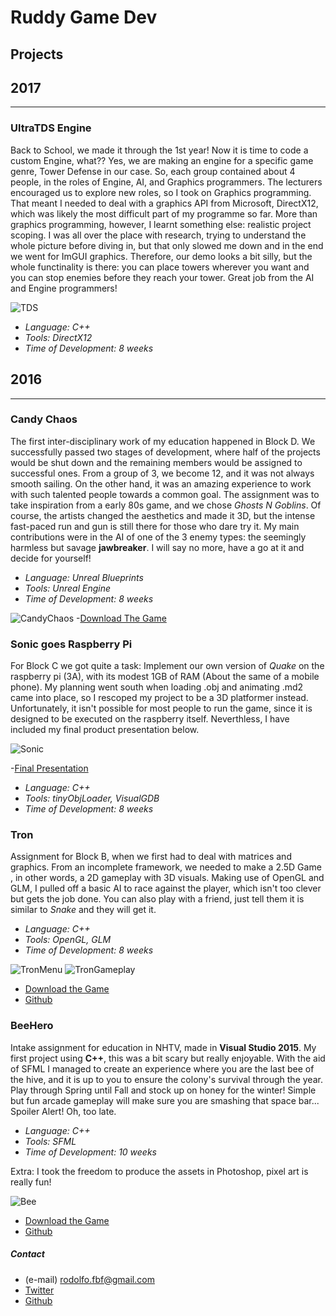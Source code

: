 # Ruddy Game Dev

## Projects

## 2017
------------------------------------------------------------------------------------------


### UltraTDS Engine
Back to School, we made it through the 1st year! Now it is time to code a custom Engine, what?? Yes, we are making an engine for a specific game genre, Tower Defense in our case. So, each group contained about 4 people, in the roles of Engine, AI, and Graphics programmers. The lecturers encouraged us to explore new roles, so I took on Graphics programming. That meant I needed to deal with a 
graphics API from Microsoft, DirectX12, which was likely the most difficult part of my programme so far. More than graphics programming, however, I learnt something else: realistic project scoping. I was all over the place with research, trying to understand the whole picture before diving in, but that only slowed me down and in the end we went for ImGUI graphics. Therefore, our demo looks a bit silly, but the whole functinality is there: you can place towers wherever you want and you can stop enemies before they reach your tower. Great job from the AI and Engine programmers!

![TDS](https://Rodolfo377.github.io/Images/ultratds.png)

* _Language: C++_
* _Tools: DirectX12_
* _Time of Development: 8 weeks_

## 2016
------------------------------------------------------------------------------------------


### Candy Chaos
The first inter-disciplinary work of my education happened in Block D. We successfully passed two stages of development, where half of the projects would be shut down and the remaining members would be assigned to successful ones. From a group of 3, we become 12, and it was not always smooth sailing. On the other hand, it was an amazing experience to work with such talented people towards a common goal. The assignment was to take inspiration from a early 80s game, and we chose _Ghosts N Goblins_. Of course, the artists changed the aesthetics and made it 3D, but the intense fast-paced run and gun is still there for those who dare try it. My main contributions were in the AI of one of the 3 enemy types: the seemingly harmless but savage **jawbreaker**. I will say no more, have a go at it and decide for yourself!

* _Language: Unreal Blueprints_
* _Tools: Unreal Engine_
* _Time of Development: 8 weeks_

![CandyChaos](https://Rodolfo377.github.io/Images/candychaos_pic.png)
-[Download The Game](https://drive.google.com/open?id=0B3e0watf0f_5MkFqcDdtTWdIVXc)

### Sonic goes Raspberry Pi
For Block C we got quite a task: Implement our own version of _Quake_ on the raspberry pi (3A), with its modest 1GB of RAM (About the same of a mobile phone). My planning went south when loading .obj and animating .md2 came into place, so I rescoped my project to be a 3D platformer instead. Unfortunately, it isn't possible for most people to run the game, since it is designed to be executed on the raspberry itself. Neverthless, I have included my final product presentation below.

![Sonic](https://Rodolfo377.github.io/Images/sonic_collision.jpg)

-[Final Presentation](https://drive.google.com/open?id=1chgHXvUsE2nqvzrMd62hmD30fNPk1246)

* _Language: C++_
* _Tools: tinyObjLoader, VisualGDB_
* _Time of Development: 8 weeks_

### Tron
Assignment for Block B, when we first had to deal with matrices and graphics. From an incomplete framework, we needed to make a 2.5D Game , in other words, a 2D gameplay with 3D visuals. Making use of OpenGL and GLM, I pulled off a basic AI to race against the player, which isn't too clever but gets the job done. You can also play with a friend, just tell them it is similar to _Snake_ and they will get it.

* _Language: C++_
* _Tools: OpenGL, GLM_
* _Time of Development: 8 weeks_

![TronMenu](https://Rodolfo377.github.io/Images/Tron_menu.PNG)
![TronGameplay](https://Rodolfo377.github.io/Images/tron_gameplay.png)

* [Download the Game](https://drive.google.com/open?id=0B3e0watf0f_5eDliY21aa1lXam8)
* [Github](https://github.com/Rodolfo377/Tron/tree/master/Aquarius)


### BeeHero
Intake assignment for education in NHTV, made in **Visual Studio 2015**. 
My first project using **C++**, this was a bit scary but really enjoyable. With the aid of SFML I managed to create an experience where you are the last bee of the hive, and it is up to you to ensure the colony's survival through the year. Play through Spring until Fall and stock up on honey for the winter! Simple but fun arcade gameplay will make sure you are smashing that space bar... Spoiler Alert! Oh, too late. 

* _Language: C++_
* _Tools: SFML_
* _Time of Development: 10 weeks_

Extra: I took the freedom to produce the assets in Photoshop, pixel art is really fun!

![Bee](https://Rodolfo377.github.io/Images/Bee_1.png) 


* [Download the Game](https://www.dropbox.com/s/hmmsv8d5aduwc8t/BeeHero_Release.rar?dl=0)
* [Github](https://github.com/Rodolfo377/Beehero)


##### Contact 
* (e-mail) rodolfo.fbf@gmail.com
* [Twitter](https://twitter.com/RodolfoBianchi1)
* [Github](https://github.com/Rodolfo377)
